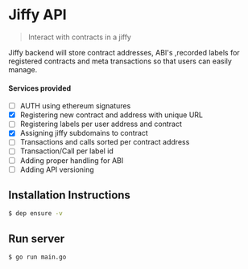 # Jiffy API

> Interact with contracts in a jiffy

Jiffy backend will store contract addresses, ABI's ,recorded labels for registered contracts and meta transactions so that users can easily manage.

#### Services provided

- [ ] AUTH using ethereum signatures
- [x]  Registering new contract and address with unique URL
- [ ] Registering labels per user address and contract
- [x] Assigning jiffy subdomains to contract
- [ ] Transactions and calls sorted per contract address
- [ ] Transaction/Call per label id
- [ ] Adding proper handling for ABI 
- [ ] Adding API versioning

## Installation Instructions 

```bash
$ dep ensure -v
```

## Run server 

```bash
$ go run main.go
```
